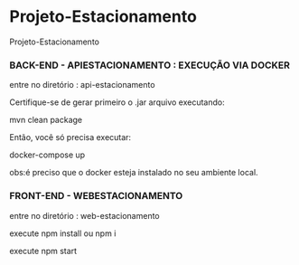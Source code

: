 # Projeto-Estacionamento
Projeto-Estacionamento

<h3> BACK-END -  APIESTACIONAMENTO :  EXECUÇÃO VIA DOCKER </h3>

entre no diretório : api-estacionamento

Certifique-se de gerar primeiro o .jar arquivo executando:

mvn clean package

Então, você só precisa executar:

docker-compose up

obs:é preciso que o docker esteja instalado no seu ambiente local.


<h3> FRONT-END -  WEBESTACIONAMENTO  </h3>

entre no diretório : web-estacionamento

execute npm install ou npm i

execute npm start

